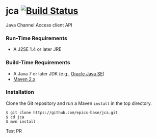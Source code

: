 # jca [![Build Status](https://travis-ci.org/epics-base/jca.svg?branch=master)](https://travis-ci.org/epics-base/jca)

Java Channel Access client API

### Run-Time Requirements

- A J2SE 1.4 or later JRE

### Build-Time Requirements

- A Java 7 or later JDK (e.g., [Oracle Java SE](http://www.oracle.com/technetwork/java/javase/index.html))
- [Maven 2.x](https://maven.apache.org/)

### Installation

Clone the Git repository and run a Maven `install` in the top directory.
```
$ git clone https://github.com/epics-base/jca.git
$ cd jca
$ mvn install
```
Test PR
